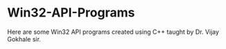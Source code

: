 # Win32-API-Programs

Here are some Win32 API programs created using C++ taught by Dr. Vijay Gokhale sir.
